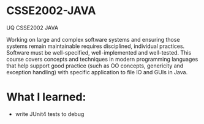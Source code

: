 # CSSE2002-JAVA
UQ CSSE2002 JAVA

Working on large and complex software systems and ensuring those systems remain maintainable requires disciplined, individual practices. Software must be well-specified, well-implemented and well-tested. This course covers concepts and techniques in modern programming languages that help support good practice (such as OO concepts, genericity and exception handling) with specific application to file IO and GUIs in Java.

# What I learned:
- write JUnit4 tests to debug

